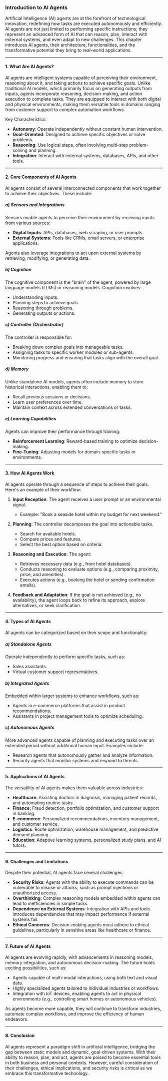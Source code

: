 ### Introduction to AI Agents

Artificial Intelligence (AI) agents are at the forefront of technological innovation, redefining how tasks are executed autonomously and efficiently. AI agents are not just limited to performing specific instructions; they represent an advanced form of AI that can reason, plan, interact with external systems, and even adapt to new challenges. This chapter introduces AI agents, their architecture, functionalities, and the transformative potential they bring to real-world applications.

---

#### 1. **What Are AI Agents?**

AI agents are intelligent systems capable of perceiving their environment, reasoning about it, and taking actions to achieve specific goals. Unlike traditional AI models, which primarily focus on generating outputs from inputs, agents incorporate reasoning, decision-making, and action execution to complete tasks. They are equipped to interact with both digital and physical environments, making them versatile tools in domains ranging from customer support to complex automation workflows.

Key Characteristics:
- **Autonomy**: Operate independently without constant human intervention.
- **Goal-Oriented**: Designed to achieve specific objectives or solve problems.
- **Reasoning**: Use logical steps, often involving multi-step problem-solving and planning.
- **Integration**: Interact with external systems, databases, APIs, and other tools.

---

#### 2. **Core Components of AI Agents**

AI agents consist of several interconnected components that work together to achieve their objectives. These include:

##### a) **Sensors and Integrations**
Sensors enable agents to perceive their environment by receiving inputs from various sources:
- **Digital Inputs**: APIs, databases, web scraping, or user prompts.
- **External Systems**: Tools like CRMs, email servers, or enterprise applications.

Agents also leverage integrations to act upon external systems by retrieving, modifying, or generating data.

##### b) **Cognition**
The cognitive component is the "brain" of the agent, powered by large language models (LLMs) or reasoning models. Cognition involves:
- Understanding inputs.
- Planning steps to achieve goals.
- Reasoning through problems.
- Generating outputs or actions.

##### c) **Controller (Orchestrator)**
The controller is responsible for:
- Breaking down complex goals into manageable tasks.
- Assigning tasks to specific worker modules or sub-agents.
- Monitoring progress and ensuring that tasks align with the overall goal.

##### d) **Memory**
Unlike standalone AI models, agents often include memory to store historical interactions, enabling them to:
- Recall previous sessions or decisions.
- Learn user preferences over time.
- Maintain context across extended conversations or tasks.

##### e) **Learning Capabilities**
Agents can improve their performance through training:
- **Reinforcement Learning**: Reward-based training to optimize decision-making.
- **Fine-Tuning**: Adjusting models for domain-specific tasks or environments.

---

#### 3. **How AI Agents Work**

AI agents operate through a sequence of steps to achieve their goals. Here's an example of their workflow:
1. **Input Reception**: The agent receives a user prompt or an environmental signal.
   - Example: "Book a seaside hotel within my budget for next weekend."
   
2. **Planning**: The controller decomposes the goal into actionable tasks.
   - Search for available hotels.
   - Compare prices and features.
   - Select the best option based on criteria.

3. **Reasoning and Execution**: The agent:
   - Retrieves necessary data (e.g., from hotel databases).
   - Conducts reasoning to evaluate options (e.g., comparing proximity, price, and amenities).
   - Executes actions (e.g., booking the hotel or sending confirmation emails).

4. **Feedback and Adaptation**: If the goal is not achieved (e.g., no availability), the agent loops back to refine its approach, explore alternatives, or seek clarification.

---

#### 4. **Types of AI Agents**

AI agents can be categorized based on their scope and functionality:

##### a) **Standalone Agents**
Operate independently to perform specific tasks, such as:
- Sales assistants.
- Virtual customer support representatives.

##### b) **Integrated Agents**
Embedded within larger systems to enhance workflows, such as:
- Agents in e-commerce platforms that assist in product recommendations.
- Assistants in project management tools to optimize scheduling.

##### c) **Autonomous Agents**
More advanced agents capable of planning and executing tasks over an extended period without additional human input. Examples include:
- Research agents that autonomously gather and analyze information.
- Security agents that monitor systems and respond to threats.

---

#### 5. **Applications of AI Agents**

The versatility of AI agents makes them valuable across industries:

- **Healthcare**: Assisting doctors in diagnosis, managing patient records, and automating routine tasks.
- **Finance**: Fraud detection, portfolio optimization, and customer support in banking.
- **E-commerce**: Personalized recommendations, inventory management, and customer service.
- **Logistics**: Route optimization, warehouse management, and predictive demand planning.
- **Education**: Adaptive learning systems, personalized study plans, and AI tutors.

---

#### 6. **Challenges and Limitations**

Despite their potential, AI agents face several challenges:
- **Security Risks**: Agents with the ability to execute commands can be vulnerable to misuse or attacks, such as prompt injections or unauthorized access.
- **Overthinking**: Complex reasoning models embedded within agents can lead to inefficiencies in simple tasks.
- **Dependence on External Systems**: Integration with APIs and tools introduces dependencies that may impact performance if external systems fail.
- **Ethical Concerns**: Decision-making agents must adhere to ethical guidelines, particularly in sensitive areas like healthcare or finance.

---

#### 7. **Future of AI Agents**

AI agents are evolving rapidly, with advancements in reasoning models, memory integration, and autonomous decision-making. The future holds exciting possibilities, such as:
- Agents capable of multi-modal interactions, using both text and visual data.
- Highly specialized agents tailored to individual industries or workflows.
- Integration with IoT devices, enabling agents to act in physical environments (e.g., controlling smart homes or autonomous vehicles).

As agents become more capable, they will continue to transform industries, automate complex workflows, and improve the efficiency of human endeavors.

---

#### 8. **Conclusion**

AI agents represent a paradigm shift in artificial intelligence, bridging the gap between static models and dynamic, goal-driven systems. With their ability to reason, plan, and act, agents are poised to become essential tools in both business and personal contexts. However, careful consideration of their challenges, ethical implications, and security risks is critical as we embrace this transformative technology.
